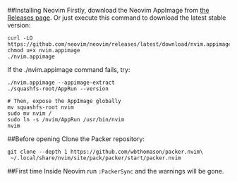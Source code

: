 ##Installing Neovim
Firstly, download the Neovim AppImage from [the Releases page](https://github.com/neovim/neovim/releases).
Or just execute this command to download the latest stable version:

```
curl -LO https://github.com/neovim/neovim/releases/latest/download/nvim.appimage
chmod u+x nvim.appimage
./nvim.appimage
```

If the ./nvim.appimage command fails, try:


```
./nvim.appimage --appimage-extract
./squashfs-root/AppRun --version

# Then, expose the AppImage globally
mv squashfs-root nvim
sudo mv nvim /
sudo ln -s /nvim/AppRun /usr/bin/nvim
nvim
```

##Before opening
Clone the Packer repository:
```
git clone --depth 1 https://github.com/wbthomason/packer.nvim\
 ~/.local/share/nvim/site/pack/packer/start/packer.nvim
```

##First time 
Inside Neovim run `:PackerSync` and the warnings will be gone.

